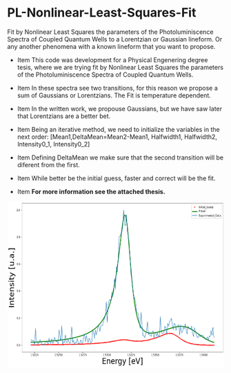 # PL-Nonlinear-Least-Squares-Fit
Fit by Nonlinear Least Squares the parameters of the Photoluminiscence Spectra of Coupled Quantum Wells to a Lorentzian or Gaussian lineform. Or any another phenomena with a known lineform that you want to propose.


* Item This code was development for a Physical Engenering degree tesis, where we are trying fit by Nonlinear Least Squares the parameters of the Photoluminiscence Spectra of Coupled Quantum Wells.

* Item In these spectra see two transitions, for this reason we propose a sum of Gaussians or Lorentzians. The Fit is temperature dependent.

* Item In the written work, we propouse Gaussians, but we have saw later that Lorentzians are a better bet.

* Item Being an iterative method, we need to initialize the variables in the next order:    [Mean1,DeltaMean=Mean2-Mean1, Halfwidth1, Halfwidth2, Intensity0_1, Intensity0_2]
   
* Item Defining DeltaMean we make sure that the second transition will be diferent from the
first.

* Item While better be the initial guess, faster and correct will be the fit.

* Item **For more information see the attached thesis.**

<p align="center">
  <img width="600" height="385" src="Example_PL_NLS_Fit/Example_CQW_PL_Nonlinear_Least_Squares_Fit.png">
</p>
